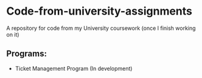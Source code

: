 # Code-from-university-assignments
A repository for code from my University coursework (once I finish working on it)

## Programs:
* Ticket Management Program (In development)
